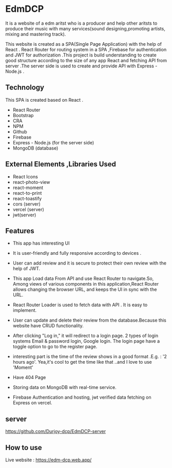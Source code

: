 
# EdmDCP
It is a website of a edm aritst  who is a producer and help other aritsts to produce their music with many services(sound designing,promoting artists,
mixing and mastering track).

This website is created as a SPA(Single Page Application) with the help
of React . React Router for routing system in a SPA ,Firebase for   authentication and  JWT for 
authorization .This project is build understanding to create good structure according to the size of any app React 
     and fetching API from server .The server side is used to create
     and provide API with Express - Node.js .


## Technology

This SPA is created based on React .

- React Router 
- Bootstrap 
- CRA
- NPM 
- Github 
- Firebase
- Express - Node.js (for the server side) 
- MongoDB (database)


## External Elements ,Libraries  Used 
- React Icons
- react-photo-view 
- react-moment
- react-to-print
- react-toastify
- cors (server)
- vercel (server)
- jwt(server)



## Features
- This app has interesting UI
-  It is user-friendly and fully responsive
    according to devices .
- User can add review and it is secure to protect their own review with the help of JWT.

- This app Load data From API and use React Router to navigate.So, Among views of various components in this application,React Router allows changing the browser URL, and keeps the UI in sync with the URL.
- React Router Loader is used to fetch data with API . It is easy to implement.
- User can update and delete their review from the database.Because this website have CRUD  functionality.
- After clicking "Log in," it will
     redirect to a login page. 2 types of login systems  Email & password login, Google login. The login page 
     have a toggle option to go to the register page.
- interesting part is the time of the review shows in a good format .E.g. : '2 hours ago'.
    Yea,it's cool to get the time like that ..and I love to use 'Moment'
- Have 404 Page
- Storing data on MongoDB with real-time service.
- Firebase Authentication and hosting, jwt verified data fetching on Express on vercel.
## server 
https://github.com/Durjoy-dcp/EdmDCP-server
## How to use
Live website : https://edm-dcp.web.app/
